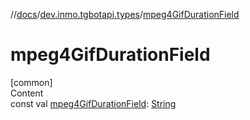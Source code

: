 //[docs](../../index.md)/[dev.inmo.tgbotapi.types](index.md)/[mpeg4GifDurationField](mpeg4-gif-duration-field.md)



# mpeg4GifDurationField  
[common]  
Content  
const val [mpeg4GifDurationField](mpeg4-gif-duration-field.md): [String](https://kotlinlang.org/api/latest/jvm/stdlib/kotlin/-string/index.html)  



